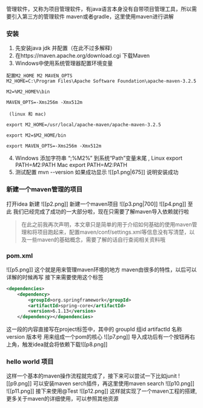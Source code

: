 管理软件，又称为项目管理软件，有java语言本身没有自带项目管理工具，所以需要引入第三方的管理软件 maven或者gradle，这里使用maven进行讲解
### 安装
1. 先安装java jdk 并配置（在此不过多解释）
2. 在https://maven.apache.org/download.cgi 下载Maven
3. Windows中使用系统管理器配置环境变量
```
配置M2_HOME M2 MAVEN_OPTS 
M2_HOME=C:\Program Files\Apache Software Foundation\apache-maven-3.2.5
    
M2=%M2_HOME%\bin
    
MAVEN_OPTS=-Xms256m -Xmx512m
```
     (linux 和 mac)
```
export M2_HOME=/usr/local/apache-maven/apache-maven-3.2.5
    
export M2=$M2_HOME/bin
    
export MAVEN_OPTS=-Xms256m -Xmx512m
```
4. Windows 添加字符串 “;%M2%” 到系统“Path”变量末尾 ,
   Linux export PATH=$M2:$PATH
   Mac export PATH=$M2:$PATH
5. 测试配置 mvn --version
如果成功显示 
![[p1.png|675]]
说明安装成功
### 新建一个maven管理的项目
打开idea 新建
![[p2.png]]
新建一个maven项目
![[p3.png|700]]
![[p4.png]]
至此 我们已经完成了成功的一大部分啦，现在只需要了解maven导入依赖就行啦
> 在此之前我再次声明，本文章只是简单的用于介绍如何基础的使用maven管理和将项目跑起来，配置maven/conf/settings.xml等信息没有写清楚，以及一些maven的基础概念，需要了解的话自行查阅相关资料哦

### pom.xml
![[p5.png]]
这个就是用来管理maven环境的地方
maven由很多的特性，以后可以详解的时候再写
接下来需要使用这个标签
```xml
<dependencies>  
    <dependency> 
        <groupId>org.springframework</groupId>  
        <artifactId>spring-core</artifactId>  
        <version>6.1.13</version>  
    </dependency></dependencies>
```
这一段的内容直接写在project标签中，其中的
groupId  组id
artifactId  名称
version  版本号
用来组成一个pom的核心
![[p7.png]]
导入成功后有一个按钮再右上角，触发idea就会将依赖下载![[p8.png]]

### hello world 项目
这样一个基本的maven操作流程就完成了，接下来可以尝试一下比如junit
![[p9.png]]
可以安装maven serch插件，再这里使用maven search
![[p10.png]]
![[p11.png]]
接下来使用@Test
![[p12.png]]
这样就实现了一个maven工程的搭建,更多关于maven的详细使用，可以参照其他资源